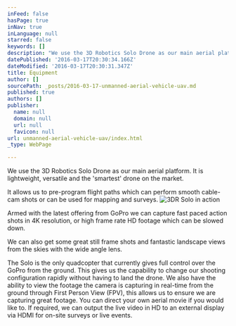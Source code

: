 ```yaml
---
inFeed: false
hasPage: true
inNav: true
inLanguage: null
starred: false
keywords: []
description: "We use the 3D Robotics Solo Drone as our main aerial platform. \_It is lightweight, versatile and the 'smartest' drone on the market. \_"
datePublished: '2016-03-17T20:30:34.166Z'
dateModified: '2016-03-17T20:30:31.347Z'
title: Equipment
author: []
sourcePath: _posts/2016-03-17-unmanned-aerial-vehicle-uav.md
published: true
authors: []
publisher:
  name: null
  domain: null
  url: null
  favicon: null
url: unmanned-aerial-vehicle-uav/index.html
_type: WebPage

---
```

We use the 3D Robotics Solo Drone as our main aerial platform.  It is lightweight, versatile and the 'smartest' drone on the market.  

It allows us to pre-program flight paths which can perform smooth cable-cam shots or can be used for mapping and surveys.
![3DR Solo in action](https://the-grid-user-content.s3-us-west-2.amazonaws.com/89f340b4-6932-42d6-8361-82df836a851c.jpg)

Armed with the latest offering from GoPro we can capture fast paced action shots in 4K resolution, or high frame rate HD footage which can be slowed down.

We can also get some great still frame shots and fantastic landscape views from the skies with the wide angle lens.

The Solo is the only quadcopter that currently gives full control over the GoPro from the ground.  This gives us the capability to change our shooting configuration rapidly without having to land the drone.  We also have the ability to view the footage the camera is capturing in real-time from the ground through First Person View (FPV), this allows us to ensure we are capturing great footage.  You can direct your own aerial movie if you would like to.  If required, we can output the live video in HD to an external display via HDMI for on-site surveys or live events.